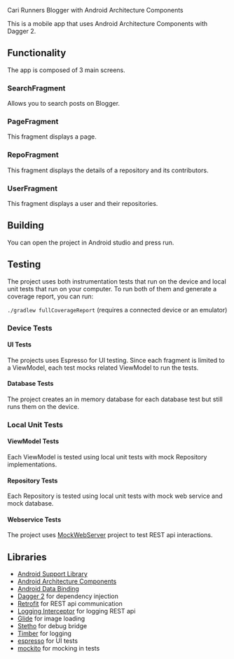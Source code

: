 Cari Runners Blogger with Android Architecture Components

This is a mobile app that uses Android Architecture Components with Dagger 2.

## Functionality
The app is composed of 3 main screens.
### SearchFragment
Allows you to search posts on Blogger.
### PageFragment
This fragment displays a page.
### RepoFragment
This fragment displays the details of a repository and its contributors.
### UserFragment
This fragment displays a user and their repositories.

## Building
You can open the project in Android studio and press run.
## Testing
The project uses both instrumentation tests that run on the device
and local unit tests that run on your computer.
To run both of them and generate a coverage report, you can run:

`./gradlew fullCoverageReport` (requires a connected device or an emulator)

### Device Tests
#### UI Tests
The projects uses Espresso for UI testing. Since each fragment
is limited to a ViewModel, each test mocks related ViewModel to
run the tests.
#### Database Tests
The project creates an in memory database for each database test but still
runs them on the device.

### Local Unit Tests
#### ViewModel Tests
Each ViewModel is tested using local unit tests with mock Repository
implementations.
#### Repository Tests
Each Repository is tested using local unit tests with mock web service and
mock database.
#### Webservice Tests
The project uses [MockWebServer][mockwebserver] project to test REST api interactions.


## Libraries
* [Android Support Library][support-lib]
* [Android Architecture Components][arch]
* [Android Data Binding][data-binding]
* [Dagger 2][dagger2] for dependency injection
* [Retrofit][retrofit] for REST api communication
* [Logging Interceptor][logging-interceptor] for logging REST api
* [Glide][glide] for image loading
* [Stetho][stetho] for debug bridge
* [Timber][timber] for logging
* [espresso][espresso] for UI tests
* [mockito][mockito] for mocking in tests


[mockwebserver]: https://github.com/square/okhttp/tree/master/mockwebserver
[support-lib]: https://developer.android.com/topic/libraries/support-library/index.html
[arch]: https://developer.android.com/arch
[data-binding]: https://developer.android.com/topic/libraries/data-binding/index.html
[espresso]: https://google.github.io/android-testing-support-library/docs/espresso/
[dagger2]: https://google.github.io/dagger
[retrofit]: http://square.github.io/retrofit
[logging-interceptor]: https://github.com/square/okhttp/tree/master/okhttp-logging-interceptor
[glide]: https://github.com/bumptech/glide
[stetho]: https://github.com/facebook/stetho
[timber]: https://github.com/JakeWharton/timber
[mockito]: http://site.mockito.org
